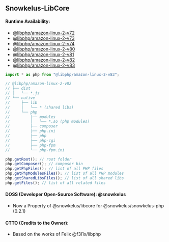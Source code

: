 ## Snowkelus-LibCore

#### Runtime Availability:

- [@libphp/amazon-linux-2-v72](@libphp/amazon-linux-2-v72)
- [@libphp/amazon-linux-2-v73](@libphp/amazon-linux-2-v73)
- [@libphp/amazon-linux-2-v74](@libphp/amazon-linux-2-v74)
- [@libphp/amazon-linux-2-v80](@libphp/amazon-linux-2-v80)
- [@libphp/amazon-linux-2-v81](@libphp/amazon-linux-2-v81)
- [@libphp/amazon-linux-2-v82](@libphp/amazon-linux-2-v82)
- [@libphp/amazon-linux-2-v83](@libphp/amazon-linux-2-v83)

```js
import * as php from "@libphp/amazon-linux-2-v83";

// @libphp/amazon-linux-2-v82
// ├── dist
// │   └── *.js
// └── native
//     ├── lib
//     │   └── * (shared libs)
//     └── php
//         ├── modules
//         │   └── *.so (php modules)
//         ├── composer
//         ├── php.ini
//         ├── php
//         ├── php-cgi
//         ├── php-fpm
//         └── php-fpm.ini

php.getRoot(); // root folder
php.getComposer(); // composer bin
php.getPhpFiles(); // list of all PHP files
php.getPhpModulesFiles(); // list of all PHP modules
php.getSharedLibsFiles(); // list of all shared libs
php.getFiles(); // list of all related files
```

#### DOSS (Developer Open-Source Software): @snowkelus

* Now a Property of @snowkelus/libcore for @snowkelus/snowkelus-php (0.2.1)

#### CTTO (Credits to the Owner):

* Based on the works of Felix @f3l1x/libphp
